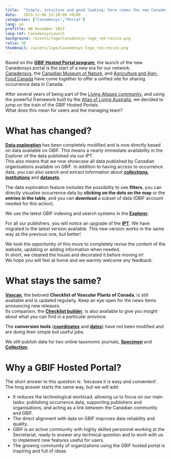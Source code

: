 ```yaml
---
title:  "Simple, intuitive and good looking: here comes the new Canadensys portal!"
date:   2023-12-08 13:20:00 +0100
categories: ["Canadensys","Portal"]
lang: en
preTitle: 08 December 2023
lang-ref: CanadensysLaunch
background: /assets/logo/Canadensys-logo_red-resize.png
ratio: 50
thumbnail: /assets/logo/Canadensys-logo_red-resize.png
---
```



Based on the [**GBIF Hosted Portal program**](https://www.gbif.org/hosted-portals), the launch of the new Canadensys portal is the start of a new era for our network.  
[Canadensys](https://www.canadensys.net/), the [Canadian Museum of Nature](https://nature.ca/en/), and [Agriculture and Agri-Food Canada](https://agriculture.canada.ca/en/science) have come together to offer a unified site for sharing occurrence data in Canada.

After several years of being part of the [Living Atlases community](https://living-atlases.gbif.org/), and using the powerful framework built by the [Atlas of Living Australia](https://www.ala.org.au/), we decided to jump on the train of the GBIF Hosted Portals.  
What does this mean for users and the managing team?  

# What has changed?

[**Data exploration**](/occurrence/search) has been completely modified and is now directly based on data available on GBIF. This means a nearly immediate availability in the Explorer of the data published via our IPT.  
This also means that we now showcase all data published by Canadian organisations available on GBIF.
In addition to having access to occurrence data, you can also search and extract information about [**collections**](/collection/search), [**institutions**](/institution/search) and [**datasets**](/dataset/search).  

The data exploration feature includes the possibility to use **filters**, you can directly visualise occurrence data by **clicking on the dots on the map** or the **entries in the table**, and you can **download** a subset of data (GBIF account needed for this action).

We use the latest GBIF indexing and search systems in the [**Explorer**](/occurrence/search).

For all our publishers, you will notice an upgrade of the [**IPT**](https://data.canadensys.net/ipt/). We have migrated to the latest version available. 
This new version works in the same way as the previous one, but better!  

We took the opportunity of this move to completely revise the content of the website, updating or adding information when needed.  
In short, we cleaned the house and decorated it before moving in!   
We hope you will feel at home and we warmly welcome any feedback.  

# What stays the same?

[**Vascan**](https://data.canadensys.net/vascan/search), the beloved **Checklist of Vascular Plants of Canada**, is still available and is updated regularly. Keep an eye open for the news items announcing new releases.  
Its companion, the [**Checklist builder**](https://data.canadensys.net/vascan/checklist), is also available to give you insight about what you can find in a particular province.  

The **conversion tools** ([**coordinates**](https://data.canadensys.net/tools/coordinates) and [**dates**](https://data.canadensys.net/tools/dates)) have not been modified and are doing their simple but useful jobs.

We still publish data for two online taxonomic journals, [**Specimen**](https://data.canadensys.net/micropublications) and [**Collection**](https://data.canadensys.net/micropublications).

# Why a GBIF Hosted Portal?

The short answer to this question is: 'because it is easy and convenient'.  
The long answer starts the same way, but we will add:
 - It reduces the technological workload, allowing us to focus on our main tasks: publishing occurrence data, supporting publishers and organisations, and acting as a link between the Canadian community and GBIF.
 - The direct alignment with data on GBIF improves data reliability and quality.
 - GBIF is an active community with highly skilled personnel working at the Secretariat, ready to answer any technical question and to work with us to implement new features useful for users.
 - The growing community of organizations using the GBIF hosted portal is inspiring and full of ideas.
